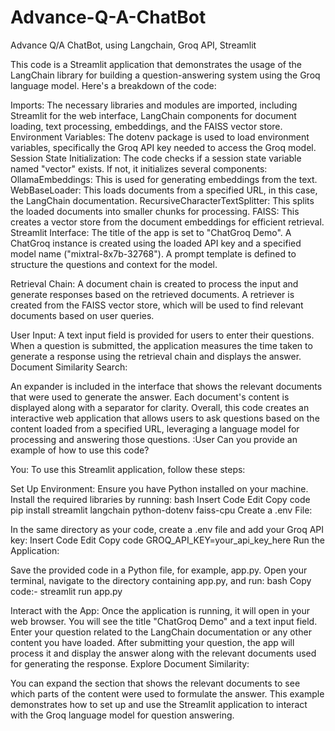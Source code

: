# Advance-Q-A-ChatBot
Advance Q/A ChatBot, using Langchain, Groq API, Streamlit

This code is a Streamlit application that demonstrates the usage of the LangChain library for building a question-answering system using the Groq language model. Here's a breakdown of the code:

Imports: The necessary libraries and modules are imported, including Streamlit for the web interface, LangChain components for document loading, text processing, embeddings, and the FAISS vector store.
Environment Variables: The dotenv package is used to load environment variables, specifically the Groq API key needed to access the Groq model.
Session State Initialization: The code checks if a session state variable named "vector" exists. If not, it initializes several components:
OllamaEmbeddings: This is used for generating embeddings from the text.
WebBaseLoader: This loads documents from a specified URL, in this case, the LangChain documentation.
RecursiveCharacterTextSplitter: This splits the loaded documents into smaller chunks for processing.
FAISS: This creates a vector store from the document embeddings for efficient retrieval.
Streamlit Interface: The title of the app is set to "ChatGroq Demo".
A ChatGroq instance is created using the loaded API key and a specified model name ("mixtral-8x7b-32768").
A prompt template is defined to structure the questions and context for the model.

Retrieval Chain:
A document chain is created to process the input and generate responses based on the retrieved documents.
A retriever is created from the FAISS vector store, which will be used to find relevant documents based on user queries.

User Input:
A text input field is provided for users to enter their questions.
When a question is submitted, the application measures the time taken to generate a response using the retrieval chain and displays the answer.
Document Similarity Search:

An expander is included in the interface that shows the relevant documents that were used to generate the answer. Each document's content is displayed along with a separator for clarity.
Overall, this code creates an interactive web application that allows users to ask questions based on the content loaded from a specified URL, leveraging a language model for processing and answering those questions. :User Can you provide an example of how to use this code?

You: To use this Streamlit application, follow these steps:

Set Up Environment:
Ensure you have Python installed on your machine.
Install the required libraries by running:
bash
Insert Code
Edit
Copy code
pip install streamlit langchain python-dotenv faiss-cpu
Create a .env File:

In the same directory as your code, create a .env file and add your Groq API key:
Insert Code
Edit
Copy code
GROQ_API_KEY=your_api_key_here
Run the Application:

Save the provided code in a Python file, for example, app.py.
Open your terminal, navigate to the directory containing app.py, and run:
bash
Copy code:-
streamlit run app.py

Interact with the App:
Once the application is running, it will open in your web browser.
You will see the title "ChatGroq Demo" and a text input field.
Enter your question related to the LangChain documentation or any other content you have loaded.
After submitting your question, the app will process it and display the answer along with the relevant documents used for generating the response.
Explore Document Similarity:

You can expand the section that shows the relevant documents to see which parts of the content were used to formulate the answer.
This example demonstrates how to set up and use the Streamlit application to interact with the Groq language model for question answering.
